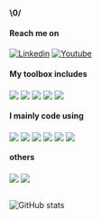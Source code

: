 <h4> \0/ </h4>


<h4> Reach me on </h4>

[![Linkedin](https://img.shields.io/badge/LinkedIn-white?style=for-the-badge&logo=linkedin&logoColor=black)](https://www.linkedin.com/in/fernando-de-alvarenga-medeiros-037306207/)
[![Youtube](https://img.shields.io/badge/Youtube-white?style=for-the-badge&logo=youtube&logoColor=black)](https://www.youtube.com/channel/UC4DtvxaUeEZHmqafh5mSOLg)



<div style="display: inline_block" align="left">
    <h4> My toolbox includes </h4>
    <img align="center" src="https://img.shields.io/badge/Figma-white?style=for-the-badge&logo=figma&logoColor=black">
    <img align="center" src="https://img.shields.io/badge/Photoshop-white?style=for-the-badge&logo=adobe&logoColor=black">    
    <img align="center" src="https://img.shields.io/badge/Pycharm-white?style=for-the-badge&logo=pycharm&logoColor=black">
    <img align="center" src="https://img.shields.io/badge/VsCode-white?style=for-the-badge&logo=visualstudiocode&logoColor=black">
    <img align="center" src="https://img.shields.io/badge/Git-white?style=for-the-badge&logo=git&logoColor=black">
</div>


<div style="display: inline_block" align="left">
    <h4> I mainly code using </h4>
    <img align="center" src="https://img.shields.io/badge/Python-white?style=for-the-badge&logo=python&logoColor=black">
    <img align="center" src="https://img.shields.io/badge/Flask-white?style=for-the-badge&logo=flask&logoColor=black">    
    <img align="center" src="https://img.shields.io/badge/HTML5-white?style=for-the-badge&logo=html5&logoColor=black">
    <img align="center" src="https://img.shields.io/badge/CSS3-white?style=for-the-badge&logo=css3&logoColor=black">
    <img align="center" src="https://img.shields.io/badge/Firebase-white?style=for-the-badge&logo=firebase&logoColor=black">
    <img align="center" src="https://img.shields.io/badge/PostgreSQL-white?style=for-the-badge&logo=postgresql&logoColor=black">   
</div>

<div style="display: inline_block" align="left">
    <h4> others </h4>
    <img align="center" src="https://img.shields.io/badge/Pygame-white?style=for-the-badge&logo=python&logoColor=black">
    <img align="center" src="https://img.shields.io/badge/Kivy-white?style=for-the-badge&logo=python&logoColor=black">
</div>

<br>

![GitHub stats](https://github-readme-stats.vercel.app/api?username=Fernando-Medeiros&show_icons=true&theme=dark)
